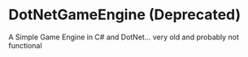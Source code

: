 # DotNetGameEngine (Deprecated)
A Simple Game Engine in C# and DotNet... very old and probably not functional
